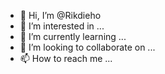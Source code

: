 - 👋 Hi, I’m @Rikdieho
- 👀 I’m interested in ...
- 🌱 I’m currently learning ...
- 💞️ I’m looking to collaborate on ...
- 📫 How to reach me ...

<!---
Rikdieho/Rikdieho is a ✨ special ✨ repository because its `README.md` (this file) appears on your GitHub profile.
You can click the Preview link to take a look at your changes.
--->

